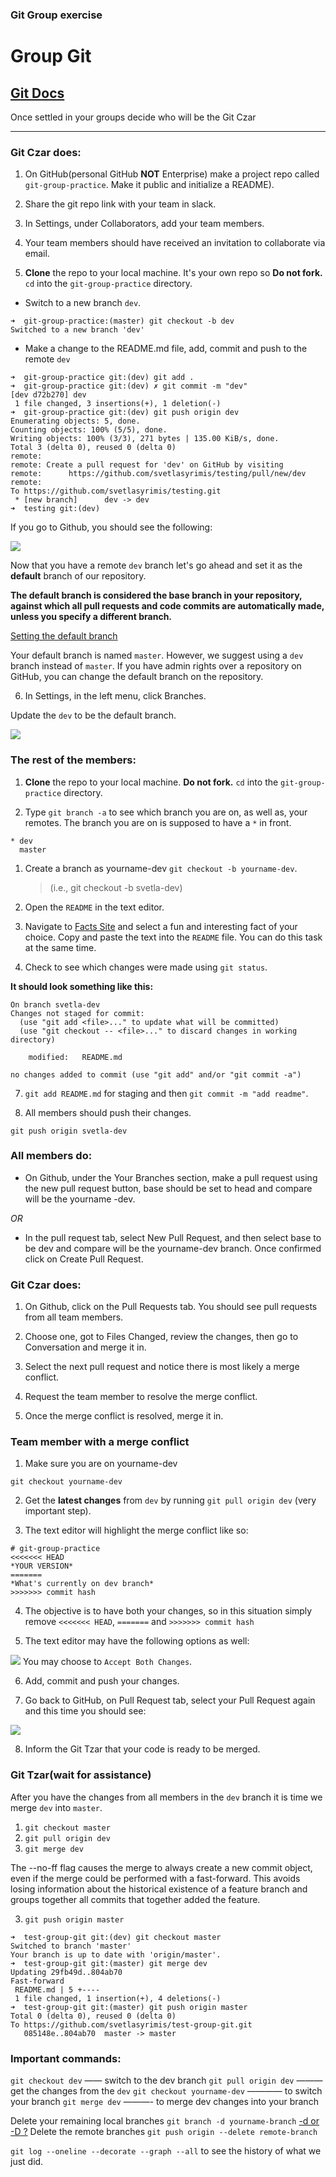 ### Git Group exercise

# Group Git

## [Git Docs](https://www.git-scm.com/docs)

Once settled in your groups decide who will be the Git Czar
*********
### Git Czar does:

1. On GitHub(personal GitHub **NOT** Enterprise) make a project repo called `git-group-practice`. Make it public and initialize a README).

2. Share the git repo link with your team in slack.

3. In Settings, under Collaborators, add your team members.

4. Your team members should have received an invitation to collaborate via email.

5. **Clone** the repo to your local machine. It's your own repo so **Do not fork.** `cd` into the `git-group-practice` directory.
 
 * Switch to a new branch `dev`.

```
➜  git-group-practice:(master) git checkout -b dev
Switched to a new branch 'dev'
```

 * Make a change to the README.md file, add, commit and push to the remote `dev`
 
```
➜  git-group-practice git:(dev) git add .
➜  git-group-practice git:(dev) ✗ git commit -m "dev"
[dev d72b270] dev
 1 file changed, 3 insertions(+), 1 deletion(-)
➜  git-group-practice git:(dev) git push origin dev 
Enumerating objects: 5, done.
Counting objects: 100% (5/5), done.
Writing objects: 100% (3/3), 271 bytes | 135.00 KiB/s, done.
Total 3 (delta 0), reused 0 (delta 0)
remote: 
remote: Create a pull request for 'dev' on GitHub by visiting
remote:      https://github.com/svetlasyrimis/testing/pull/new/dev
remote: 
To https://github.com/svetlasyrimis/testing.git
 * [new branch]      dev -> dev
➜  testing git:(dev)
```
If you go to Github, you should see the following: 

![](screenshot-dev.png)


Now that you have a remote `dev` branch let's go ahead and set it as the **default** branch of our repository.


**The default branch is considered the base branch in your repository, against which all pull requests and code commits are automatically made, unless you specify a different branch.**

[Setting the default branch](https://help.github.com/en/github/administering-a-repository/setting-the-default-branch)

Your default branch is named `master`. However, we suggest using a `dev` branch instead of `master`. If you have admin rights over a repository on GitHub, you can change the default branch on the repository.


6. In Settings, in the left menu, click Branches.

Update the `dev` to be the default branch.

![](dev-default.png)


### The rest of the members:

1. **Clone** the repo to your local machine. **Do not fork.** `cd` into the `git-group-practice` directory.

1. Type `git branch -a` to see which branch you are on, as well as, your remotes. The branch you are on is supposed to have a `*` in front.

```
* dev
  master
```

1. Create a branch as yourname-dev `git checkout -b yourname-dev`. 
    > (i.e., git checkout -b svetla-dev)

1. Open the `README` in the text editor.

1. Navigate to [Facts Site](https://www.thefactsite.com/) and select a fun and interesting fact of your choice. Copy and paste the text into the `README` file. You can do this task at the same time.


1. Check to see which changes were made using `git status`. 


**It should look something like this:**

```
On branch svetla-dev
Changes not staged for commit:
  (use "git add <file>..." to update what will be committed)
  (use "git checkout -- <file>..." to discard changes in working directory)

	modified:   README.md

no changes added to commit (use "git add" and/or "git commit -a")
```

7. `git add README.md` for staging and then `git commit -m "add readme"`.

8. All members should push their changes.

  `git push origin svetla-dev`

### All members do:
- On Github, under the Your Branches section, make a pull request using the new pull request button, base should be set to head and compare will be the yourname -dev. 

*OR*

- In the pull request tab, select New Pull Request, and then select base to be dev and compare will be the yourname-dev branch. Once confirmed click on Create Pull Request.


### Git Czar does:
1. On Github, click on the Pull Requests tab. You should see pull requests from all team members.

2. Choose one, got to Files Changed, review the changes, then go to Conversation  and merge it in.

3. Select the next pull request and notice there is most likely a merge conflict. 

4. Request the team member to resolve the merge conflict.

5. Once the merge conflict is resolved, merge it in.

### Team member with a merge conflict

1. Make sure you are on yourname-dev

`git checkout yourname-dev`

2. Get the **latest changes** from `dev` by running `git pull origin dev` (very important step).

3. The text editor will highlight the merge conflict like so:

```
# git-group-practice
<<<<<<< HEAD
*YOUR VERSION*
=======
*What's currently on dev branch*
>>>>>>> commit hash
```

4. The objective is to have both your changes, so in this situation simply remove `<<<<<<< HEAD`, `=======` and `>>>>>>> commit hash`

5. The text editor may have the following options as well:

![](vs-code.png)
   You may choose to `Accept Both Changes`.

6. Add, commit and push your changes. 

7. Go back to GitHub, on Pull Request tab, select your Pull Request again and this time you should see: 

![](success.png)

8. Inform the Git Tzar that your code is ready to be merged.




### Git Tzar(wait for assistance)

After you have the changes from all members in the `dev` branch it is time we merge `dev` into `master`. 


1. `git checkout master`
2. `git pull origin dev`
2. `git merge dev`

The --no-ff flag causes the merge to always create a new commit object, even if the merge could be performed with a fast-forward. This avoids losing information about the historical existence of a feature branch and groups together all commits that together added the feature.

[](https://nvie.com/posts/a-successful-git-branching-model/)

3. `git push origin master`

```
➜  test-group-git git:(dev) git checkout master
Switched to branch 'master'
Your branch is up to date with 'origin/master'.
➜  test-group-git git:(master) git merge dev
Updating 29fb49d..804ab70
Fast-forward
 README.md | 5 +----
 1 file changed, 1 insertion(+), 4 deletions(-)
➜  test-group-git git:(master) git push origin master
Total 0 (delta 0), reused 0 (delta 0)
To https://github.com/svetlasyrimis/test-group-git.git
   085148e..804ab70  master -> master
```


### Important commands:
 `git checkout dev` —— switch to the dev branch
 `git pull origin dev` ——— get the changes from the `dev` 
 `git checkout yourname-dev` ———— to switch your branch
 `git merge dev` ———- to merge dev changes into your branch 



 Delete your remaining local branches `git branch -d yourname-branch` [-d or -D ?](https://koukia.ca/delete-a-local-and-a-remote-git-branch-61df0b10d323)
 Delete the remote branches `git push origin --delete remote-branch`


`git log --oneline --decorate --graph --all` to see the history of what we just did. 

